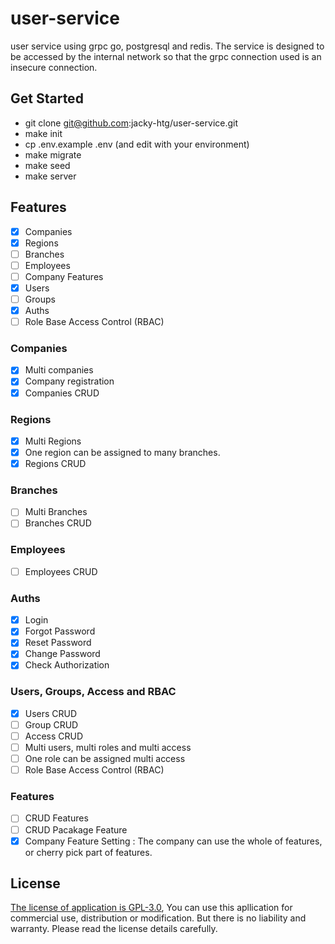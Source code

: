 # user-service
user service using grpc go, postgresql and redis. The service is designed to be accessed by the internal network so that the grpc connection used is an insecure connection.

## Get Started
- git clone git@github.com:jacky-htg/user-service.git
- make init
- cp .env.example .env (and edit with your environment)
- make migrate
- make seed
- make server

## Features
- [X] Companies
- [X] Regions
- [ ] Branches
- [ ] Employees
- [ ] Company Features
- [X] Users
- [ ] Groups
- [X] Auths
- [ ] Role Base Access Control (RBAC)

### Companies
- [X] Multi companies
- [X] Company registration
- [X] Companies CRUD

### Regions
- [X] Multi Regions
- [X] One region can be assigned to many branches.
- [X] Regions CRUD

### Branches
- [ ] Multi Branches
- [ ] Branches CRUD

### Employees
- [ ] Employees CRUD

### Auths
- [X] Login
- [X] Forgot Password
- [X] Reset Password
- [X] Change Password
- [X] Check Authorization 

### Users, Groups, Access and RBAC
- [X] Users CRUD
- [ ] Group CRUD
- [ ] Access CRUD
- [ ] Multi users, multi roles and multi access
- [ ] One role can be assigned multi access
- [ ] Role Base Access Control (RBAC)

### Features
- [ ] CRUD Features
- [ ] CRUD Pacakage Feature
- [X] Company Feature Setting : The company can use the whole of features, or cherry pick part of features.

## License
[The license of application is GPL-3.0](https://github.com/jacky-htg/user-service/blob/main/LICENSE), You can use this apllication for commercial use, distribution or modification. But there is no liability and warranty. Please read the license details carefully.